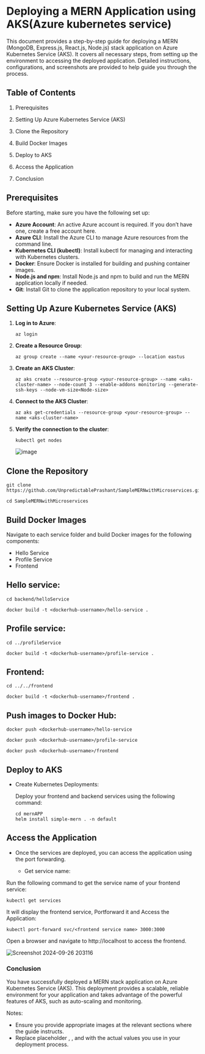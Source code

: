 # Deploying a MERN Application using AKS(Azure kubernetes service)
                                  
This document provides a step-by-step guide for deploying a MERN (MongoDB, Express.js, React.js, Node.js) stack application on Azure Kubernetes Service (AKS). It covers all necessary steps, from setting up the environment to accessing the deployed application. Detailed instructions, configurations, and screenshots are provided to help guide you through the process.

## Table of Contents

1. Prerequisites

2. Setting Up Azure Kubernetes Service (AKS)

3. Clone the Repository

4. Build Docker Images

5. Deploy to AKS

6. Access the Application

7. Conclusion

## Prerequisites

Before starting, make sure you have the following set up:

- **Azure Account**: An active Azure account is required. If you don’t have one, create a free account here.
- **Azure CLI**: Install the Azure CLI to manage Azure resources from the command line.
- **Kubernetes CLI (kubectl)**: Install kubectl for managing and interacting with Kubernetes clusters.
- **Docker**: Ensure Docker is installed for building and pushing container images.
- **Node.js and npm**: Install Node.js and npm to build and run the MERN application locally if needed.
- **Git**: Install Git to clone the application repository to your local system.

## Setting Up Azure Kubernetes Service (AKS)

1. **Log in to Azure**:

      `
       az login
      `

2. **Create a Resource Group**:
   
    `
      az group create --name <your-resource-group> --location eastus
    `

4. **Create an AKS Cluster**:
   
    `
     az aks create --resource-group <your-resource-group> --name <aks-cluster-name> --node-count 3 --enable-addons monitoring --generate-ssh-keys --node-vm-size<Node-size>
    `

5. **Connect to the AKS Cluster**:

    `
     az aks get-credentials --resource-group <your-resource-group> --name <aks-cluster-name>
    `
  
6. **Verify the connection to the cluster**:

   `
    kubectl get nodes
   `
   

   ![image](https://github.com/user-attachments/assets/dcd93faa-8008-4319-8c6e-642074d12516)


## Clone the Repository

   ```
   git clone https://github.com/UnpredictablePrashant/SampleMERNwithMicroservices.git
   
   cd SampleMERNwithMicroservices
   ```
## Build Docker Images
 
 Navigate to each service folder and build Docker images for the following components:

 - Hello Service
 - Profile Service
 - Frontend

## Hello service:

```
cd backend/helloService

docker build -t <dockerhub-username>/hello-service .

```
## Profile service:

```
cd ../profileService

docker build -t <dockerhub-username>/profile-service .
```
## Frontend:

```
cd ../../frontend

docker build -t <dockerhub-username>/frontend .
```

## Push images to Docker Hub:

```
docker push <dockerhub-username>/hello-service

docker push <dockerhub-username>/profile-service

docker push <dockerhub-username>/frontend

```

## Deploy to AKS

- Create Kubernetes Deployments:

  Deploy your frontend and backend services using the following command:

  ```
  cd mernAPP
  helm install simple-mern . -n default
  ```

## Access the Application

- Once the services are deployed, you can access the application using the port forwarding.

   - Get service name: 

Run the following command to get the service name of your frontend service:

 `
 kubectl get services
 `

It will display the frontend service, Portforward it and Access the Application:

`
kubectl port-forward svc/<frontend service name> 3000:3000
`

Open a browser and navigate to http://localhost to access the frontend.


![Screenshot 2024-09-26 203116](https://github.com/user-attachments/assets/5af7f457-5ecb-409f-a5ee-f25657e5ca43)

### Conclusion

You have successfully deployed a MERN stack application on Azure Kubernetes Service (AKS). This deployment provides a scalable, reliable environment for your application and takes advantage of the powerful features of AKS, such as auto-scaling and monitoring.

Notes:

- Ensure you provide appropriate images at the relevant sections where the guide instructs.
- Replace placeholder <docker-image-name>, <your-dockerhub-username>, and <aks-cluster-name> with the actual values you use in your deployment process.









